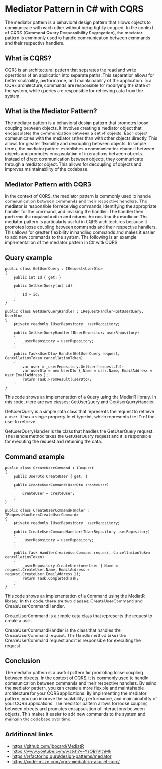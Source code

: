 # Mediator Pattern in C# with CQRS
The mediator pattern is a behavioral design pattern that allows objects to communicate with each other without being tightly coupled. In the context of CQRS (Command Query Responsibility Segregation), the mediator pattern is commonly used to handle communication between commands and their respective handlers.
## What is CQRS?
CQRS is an architectural pattern that separates the read and write operations of an application into separate paths. This separation allows for better scalability, performance, and maintainability of the application. In a CQRS architecture, commands are responsible for modifying the state of the system, while queries are responsible for retrieving data from the system.
## What is the Mediator Pattern?
The mediator pattern is a behavioral design pattern that promotes loose coupling between objects. It involves creating a mediator object that encapsulates the communication between a set of objects. Each object communicates with the mediator rather than with other objects directly. This allows for greater flexibility and decoupling between objects.
In simple terms, the mediator pattern establishes a communication channel between objects and promotes encapsulation of interactions between objects. Instead of direct communication between objects, they communicate through a mediator object. This allows for decoupling of objects and improves maintainability of the codebase.
## Mediator Pattern with CQRS
In the context of CQRS, the mediator pattern is commonly used to handle communication between commands and their respective handlers. The mediator is responsible for receiving commands, identifying the appropriate handler for the command, and invoking the handler. The handler then performs the required action and returns the result to the mediator.
The mediator pattern is particularly useful in CQRS architectures because it promotes loose coupling between commands and their respective handlers. This allows for greater flexibility in handling commands and makes it easier to add new commands to the system.
The following is an example implementation of the mediator pattern in C# with CQRS:

## Query example

```
public class GetUserQuery : IRequest<UserDto>
{
    public int Id { get; }

    public GetUserQuery(int id)
    {
        Id = id;
    }
}

public class GetUserQueryHandler : IRequestHandler<GetUserQuery, UserDto>
{
    private readonly IUserRepository _userRepository;

    public GetUserQueryHandler(IUserRepository userRepository)
    {
        _userRepository = userRepository;
    }
    
    public Task<UserDto> Handle(GetUserQuery request, CancellationToken cancellationToken)
    {
        var user = _userRepository.GetUser(request.Id);
        var userDto = new UserDto { Name = user.Name, EmailAddress = user.EmailAddress };
        return Task.FromResult(userDto);
    }
}

```
This code shows an implementation of a Query using the MediatR library. In this code, there are two classes: GetUserQuery and GetUserQueryHandler.

GetUserQuery is a simple data class that represents the request to retrieve a user. It has a single property Id of type int, which represents the ID of the user to retrieve.

GetUserQueryHandler is the class that handles the GetUserQuery request. The Handle method takes the GetUserQuery request and it is responsible for executing the request and returning the data.

## Command example

```
public class CreateUserCommand : IRequest
{
    public UserDto CreateUser { get; }

    public CreateUserCommand(UserDto createUser)
    {
        CreateUser = createUser;
    }
}

public class CreateUserCommandHandler : IRequestHandler<CreateUserCommand>
{
    private readonly IUserRepository _userRepository;

    public CreateUserCommandHandler(IUserRepository userRepository)
    {
        _userRepository = userRepository;
    }
    
    public Task Handle(CreateUserCommand request, CancellationToken cancellationToken)
    {
        _userRepository.CreateUser(new User { Name = request.CreateUser.Name, EmailAddress = request.CreateUser.EmailAddress });
        return Task.CompletedTask;
    }
}

```
This code shows an implementation of a Command using the MediatR library. In this code, there are two classes: CreateUserCommand and CreateUserCommandHandler.

CreateUserCommand is a simple data class that represents the request to create a user.

CreateUserCommandHandler is the class that handles the CreateUserCommand request. The Handle method takes the CreateUserCommand request and it is responsible for executing the request.

## Conclusion
The mediator pattern is a useful pattern for promoting loose coupling between objects. In the context of CQRS, it is commonly used to handle communication between commands and their respective handlers. By using the mediator pattern, you can create a more flexible and maintainable architecture for your CQRS applications.
By implementing the mediator pattern, you can improve the scalability, performance, and maintainability of your CQRS applications. The mediator pattern allows for loose coupling between objects and promotes encapsulation of interactions between objects. This makes it easier to add new commands to the system and maintain the codebase over time.

## Additional links
* https://github.com/jbogard/MediatR
* https://www.youtube.com/watch?v=YzOBrVlthMk
* https://refactoring.guru/design-patterns/mediator
* https://code-maze.com/cqrs-mediatr-in-aspnet-core/
